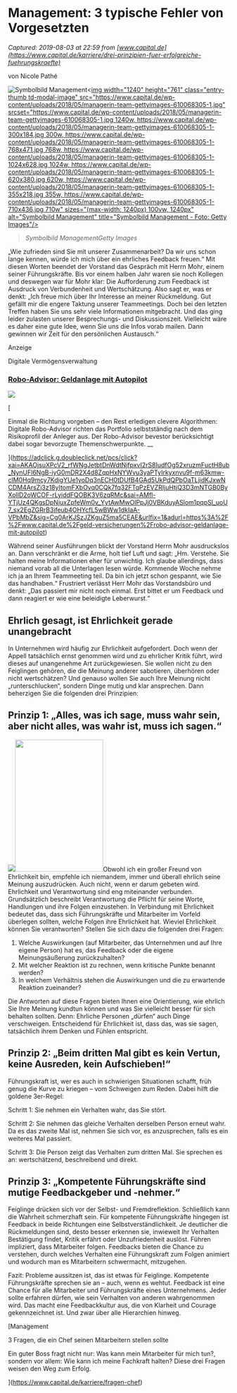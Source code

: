 # Management: 3 typische Fehler von Vorgesetzten

_Captured: 2019-08-03 at 22:59 from [www.capital.de](https://www.capital.de/karriere/drei-prinzipien-fuer-erfolgreiche-fuehrungskraefte)_

von Nicole Pathé

![Symbolbild Management](https://www.capital.de/wp-content/uploads/2018/05/managerin-team-gettyimages-610068305-1.jpg)<[img width="1240" height="761" class="entry-thumb td-modal-image" src="https://www.capital.de/wp-content/uploads/2018/05/managerin-team-gettyimages-610068305-1.jpg" srcset="https://www.capital.de/wp-content/uploads/2018/05/managerin-team-gettyimages-610068305-1.jpg 1240w, https://www.capital.de/wp-content/uploads/2018/05/managerin-team-gettyimages-610068305-1-300x184.jpg 300w, https://www.capital.de/wp-content/uploads/2018/05/managerin-team-gettyimages-610068305-1-768x471.jpg 768w, https://www.capital.de/wp-content/uploads/2018/05/managerin-team-gettyimages-610068305-1-1024x628.jpg 1024w, https://www.capital.de/wp-content/uploads/2018/05/managerin-team-gettyimages-610068305-1-620x380.jpg 620w, https://www.capital.de/wp-content/uploads/2018/05/managerin-team-gettyimages-610068305-1-355x218.jpg 355w, https://www.capital.de/wp-content/uploads/2018/05/managerin-team-gettyimages-610068305-1-710x436.jpg 710w" sizes="(max-width: 1240px) 100vw, 1240px" alt="Symbolbild Management" title="Symbolbild Management - Foto: Getty Images"/>](https://www.capital.de/wp-content/uploads/2018/05/managerin-team-gettyimages-610068305-1.jpg)

> _Symbolbild ManagementGetty Images_

  
„Wie zufrieden sind Sie mit unserer Zusammenarbeit? Da wir uns schon lange kennen, würde ich mich über ein ehrliches Feedback freuen.“ Mit diesen Worten beendet der Vorstand das Gespräch mit Herrn Mohr, einem seiner Führungskräfte. Bis vor einem halben Jahr waren sie noch Kollegen und deswegen war für Mohr klar: Die Aufforderung zum Feedback ist Ausdruck von Verbundenheit und Wertschätzung. Also sagt er, was er denkt: „Ich freue mich über Ihr Interesse an meiner Rückmeldung. Gut gefällt mir die engere Taktung unserer Teammeetings. Doch bei den letzten Treffen haben Sie uns sehr viele Informationen mitgebracht. Und das ging leider zulasten unserer Besprechungs- und Diskussionszeit. Vielleicht wäre es daher eine gute Idee, wenn Sie uns die Infos vorab mailen. Dann gewinnen wir Zeit für den persönlichen Austausch.“

Anzeige 

Digitale Vermögensverwaltung 

### [Robo-Advisor: Geldanlage mit Autopilot](https://adclick.g.doubleclick.net/pcs/click?xai=AKAOjsuXPcV2_rfWNgJetbtDnWdtNjfpxvI2rS8IudfOg52xruzmFuctH8ub_NynUFl6NgB-iyG0mDR2X4d8ZqpHxNYWvu3yaPTyIrkyxnvu9f-m63kmw-clM0Hq9mcy7KdigYUe1yoDq3nECH0tDUfB4GAd5UkPdQPbOaTLjidKJxwNCDM4ArsZj3z18yItomFXbOvq0CQk7fq32FTqPzEVZRIjuHtjQ3D3mNTGB0ByXolID2oWCOF-rLyiddFQOBK3V6zqRMc&sai=AMfl-YTjUz4QKgsDpNjuxZpfeWm0v_YytAwMwOlPpJj0VBKduyASlom1pqpSl_uoU7_sx2EgZGRrB3ifeub4OHYcfL5wBWw1dkIaA-VPbMbZ&sig=Cg0ArKJSzJZKguZ5ma5CEAE&urlfix=1&adurl=https%3A%2F%2Fwww.capital.de%2Fgeld-versicherungen%2Frobo-advisor-geldanlage-mit-autopilot)

[ ![](https://native.emsservice.de/images/teaser1031_image1562833482846.jpeg)](https://adclick.g.doubleclick.net/pcs/click?xai=AKAOjsuXPcV2_rfWNgJetbtDnWdtNjfpxvI2rS8IudfOg52xruzmFuctH8ub_NynUFl6NgB-iyG0mDR2X4d8ZqpHxNYWvu3yaPTyIrkyxnvu9f-m63kmw-clM0Hq9mcy7KdigYUe1yoDq3nECH0tDUfB4GAd5UkPdQPbOaTLjidKJxwNCDM4ArsZj3z18yItomFXbOvq0CQk7fq32FTqPzEVZRIjuHtjQ3D3mNTGB0ByXolID2oWCOF-rLyiddFQOBK3V6zqRMc&sai=AMfl-YTjUz4QKgsDpNjuxZpfeWm0v_YytAwMwOlPpJj0VBKduyASlom1pqpSl_uoU7_sx2EgZGRrB3ifeub4OHYcfL5wBWw1dkIaA-VPbMbZ&sig=Cg0ArKJSzJZKguZ5ma5CEAE&urlfix=1&adurl=https%3A%2F%2Fwww.capital.de%2Fgeld-versicherungen%2Frobo-advisor-geldanlage-mit-autopilot)

[

Einmal die Richtung vorgeben – den Rest erledigen clevere Algorithmen: Digitale Robo-Advisor richten das Portfolio selbstständig nach dem Risikoprofil der Anleger aus. Der Robo-Advisor bevestor berücksichtigt dabei sogar bevorzugte Themenschwerpunkte. __

](https://adclick.g.doubleclick.net/pcs/click?xai=AKAOjsuXPcV2_rfWNgJetbtDnWdtNjfpxvI2rS8IudfOg52xruzmFuctH8ub_NynUFl6NgB-iyG0mDR2X4d8ZqpHxNYWvu3yaPTyIrkyxnvu9f-m63kmw-clM0Hq9mcy7KdigYUe1yoDq3nECH0tDUfB4GAd5UkPdQPbOaTLjidKJxwNCDM4ArsZj3z18yItomFXbOvq0CQk7fq32FTqPzEVZRIjuHtjQ3D3mNTGB0ByXolID2oWCOF-rLyiddFQOBK3V6zqRMc&sai=AMfl-YTjUz4QKgsDpNjuxZpfeWm0v_YytAwMwOlPpJj0VBKduyASlom1pqpSl_uoU7_sx2EgZGRrB3ifeub4OHYcfL5wBWw1dkIaA-VPbMbZ&sig=Cg0ArKJSzJZKguZ5ma5CEAE&urlfix=1&adurl=https%3A%2F%2Fwww.capital.de%2Fgeld-versicherungen%2Frobo-advisor-geldanlage-mit-autopilot)

Während seiner Ausführungen blickt der Vorstand Herrn Mohr ausdruckslos an. Dann verschränkt er die Arme, holt tief Luft und sagt: „Hm. Verstehe. Sie halten meine Informationen eher für unwichtig. Ich glaube allerdings, dass niemand vorab all die Unterlagen lesen würde. Kommende Woche nehme ich ja an Ihrem Teammeeting teil. Da bin ich jetzt schon gespannt, wie Sie das handhaben.“ Frustriert verlässt Herr Mohr das Vorstandsbüro und denkt: „Das passiert mir nicht noch einmal. Erst bittet er um Feedback und dann reagiert er wie eine beleidigte Leberwurst.“

## Ehrlich gesagt, ist Ehrlichkeit gerade unangebracht

In Unternehmen wird häufig zur Ehrlichkeit aufgefordert. Doch wenn der Appell tatsächlich ernst genommen wird und zu ehrlicher Kritik führt, wird dieses auf unangenehme Art zurückgewiesen. Sie wollen nicht zu den Feiglingen gehören, die die Meinung anderer sabotieren, überhören oder nicht wertschätzen? Und genauso wollen Sie auch Ihre Meinung nicht „runterschlucken“, sondern Dinge mutig und klar ansprechen. Dann beherzigen Sie die folgenden drei Prinzipien:

## Prinzip 1: „Alles, was ich sage, muss wahr sein, aber nicht alles, was wahr ist, muss ich sagen.“

![](https://www.capital.de/wp-content/uploads/2018/05/2D-Cover_Pathé_Feigling-oder-Führungskraft-200x300.jpg)<img class="alignright wp-image-39963 size-medium" src="https://www.capital.de/wp-content/uploads/2018/05/2D-Cover_Pathé_Feigling-oder-Führungskraft-200x300.jpg" alt="" width="200" height="300" srcset="https://www.capital.de/wp-content/uploads/2018/05/2D-Cover_Pathé_Feigling-oder-Führungskraft-200x300.jpg 200w, https://www.capital.de/wp-content/uploads/2018/05/2D-Cover_Pathé_Feigling-oder-Führungskraft.jpg 620w" sizes="(max-width: 200px) 100vw, 200px" />Obwohl ich ein großer Freund von Ehrlichkeit bin, empfehle ich niemandem, immer und überall ehrlich seine Meinung auszudrücken. Auch nicht, wenn er darum gebeten wird. Ehrlichkeit und Verantwortung sind eng miteinander verbunden. Grundsätzlich beschreibt Verantwortung die Pflicht für seine Worte, Handlungen und ihre Folgen einzustehen. In Verbindung mit Ehrlichkeit bedeutet das, dass sich Führungskräfte und Mitarbeiter im Vorfeld überlegen sollten, welche Folgen ihre Ehrlichkeit hat. Wieviel Ehrlichkeit können Sie verantworten? Stellen Sie sich dazu die folgenden drei Fragen:

  1. Welche Auswirkungen (auf Mitarbeiter, das Unternehmen und auf Ihre eigene Person) hat es, das Feedback oder die eigene Meinungsäußerung zurückzuhalten?
  2. Mit welcher Reaktion ist zu rechnen, wenn kritische Punkte benannt werden?
  3. In welchem Verhältnis stehen die Auswirkungen und die zu erwartende Reaktion zueinander?

Die Antworten auf diese Fragen bieten Ihnen eine Orientierung, wie ehrlich Sie Ihre Meinung kundtun können und was Sie vielleicht besser für sich behalten sollten. Denn: Ehrliche Personen „dürfen“ auch Dinge verschweigen. Entscheidend für Ehrlichkeit ist, dass das, was sie sagen, tatsächlich ihrem Denken und Fühlen entspricht.

## Prinzip 2: „Beim dritten Mal gibt es kein Vertun, keine Ausreden, kein Aufschieben!“

Führungskraft ist, wer es auch in schwierigen Situationen schafft, früh genug die Kurve zu kriegen – vom Schweigen zum Reden. Dabei hilft die goldene 3er-Regel:

Schritt 1: Sie nehmen ein Verhalten wahr, das Sie stört.

Schritt 2: Sie nehmen das gleiche Verhalten derselben Person erneut wahr. Da es das zweite Mal ist, nehmen Sie sich vor, es anzusprechen, falls es ein weiteres Mal passiert.

Schritt 3: Die Person zeigt das Verhalten zum dritten Mal. Sie sprechen es an: wertschätzend, beschreibend und direkt.

## Prinzip 3: „Kompetente Führungskräfte sind mutige Feedbackgeber und -nehmer.“

Feiglinge drücken sich vor der Selbst- und Fremdreflektion. Schließlich kann die Wahrheit schmerzhaft sein. Für kompetente Führungskräfte hingegen ist Feedback in beide Richtungen eine Selbstverständlichkeit. Je deutlicher die Rückmeldungen sind, desto besser erkennen sie, inwieweit Ihr Verhalten Bestätigung findet, Kritik erfährt oder Unzufriedenheit auslöst. Führen impliziert, dass Mitarbeiter folgen. Feedbacks bieten die Chance zu verstehen, durch welches Verhalten eine Führungskraft zum Folgen animiert und wodurch man es Mitarbeitern schwermacht, mitzugehen.

Fazit: Probleme aussitzen ist, das ist etwas für Feiglinge. Kompetente Führungskräfte sprechen sie an – auch, wenn es wehtut. Feedback ist eine Chance für alle Mitarbeiter und Führungskräfte eines Unternehmens. Jeder sollte erfahren dürfen, wie sein Verhalten von anderen wahrgenommen wird. Das macht eine Feedbackkultur aus, die von Klarheit und Courage gekennzeichnet ist. Und zwar über alle Hierarchien hinweg.

[Management

3 Fragen, die ein Chef seinen Mitarbeitern stellen sollte

Ein guter Boss fragt nicht nur: Was kann mein Mitarbeiter für mich tun?, sondern vor allem: Wie kann ich meine Fachkraft halten? Diese drei Fragen weisen den Weg zum Erfolg.

](https://www.capital.de/karriere/fragen-chef)
